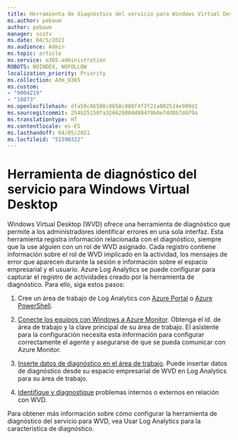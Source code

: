 ```yaml
---
title: Herramienta de diagnóstico del servicio para Windows Virtual Desktop
ms.author: pebaum
author: pebaum
manager: scotv
ms.date: 04/5/2021
ms.audience: Admin
ms.topic: article
ms.service: o365-administration
ROBOTS: NOINDEX, NOFOLLOW
localization_priority: Priority
ms.collection: Adm_O365
ms.custom:
- "9004219"
- "10873"
ms.openlocfilehash: dfa59c86508c8658c880f4f3f21a002524e909d1
ms.sourcegitcommit: 254b25150fa326628084d08479b0e7dd8b7d479a
ms.translationtype: HT
ms.contentlocale: es-ES
ms.lasthandoff: 04/05/2021
ms.locfileid: "51590322"
---
```

# <a name="service-diagnostics-tool-for-windows-virtual-desktop"></a>Herramienta de diagnóstico del servicio para Windows Virtual Desktop

Windows Virtual Desktop (WVD) ofrece una herramienta de diagnóstico que permite a los administradores identificar errores en una sola interfaz. Esta herramienta registra información relacionada con el diagnóstico, siempre que la use alguien con un rol de WVD asignado. Cada registro contiene información sobre el rol de WVD implicado en la actividad, los mensajes de error que aparecen durante la sesión e información sobre el espacio empresarial y el usuario. Azure Log Analytics se puede configurar para capturar el registro de actividades creado por la herramienta de diagnóstico. Para ello, siga estos pasos:

1. Cree un área de trabajo de Log Analytics con [Azure Portal](https://go.microsoft.com/fwlink/?linkid=2129500) o [Azure PowerShell](https://go.microsoft.com/fwlink/?linkid=2129501).

1. [Conecte los equipos con Windows a Azure Monitor](https://go.microsoft.com/fwlink/?linkid=2129913). Obtenga el id. de área de trabajo y la clave principal de su área de trabajo. El asistente para la configuración necesita esta información para configurar correctamente el agente y asegurarse de que se pueda comunicar con Azure Monitor.

1. [Inserte datos de diagnóstico en el área de trabajo](https://go.microsoft.com/fwlink/?linkid=2128284). Puede insertar datos de diagnóstico desde su espacio empresarial de WVD en Log Analytics para su área de trabajo.

1. [Identifique y diagnostique](https://docs.microsoft.com/azure/virtual-desktop/diagnostics-role-service#diagnose-issues-with-powershell) problemas internos o externos en relación con WVD.

Para obtener más información sobre cómo configurar la herramienta de diagnóstico del servicio para WVD, vea Usar Log Analytics para la característica de diagnóstico.
